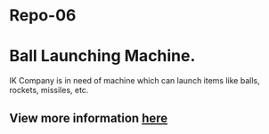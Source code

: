 # Repo-06

<h1>Ball Launching Machine.</h1>
<p>IK Company is in need of machine which can launch items like balls, rockets, missiles, etc.</p>
<h2>View more information <a href="https://github.com/Q-Division-2021-2022/Repo-06/wiki/2.-Pertinent-Information">here</a></h2>

